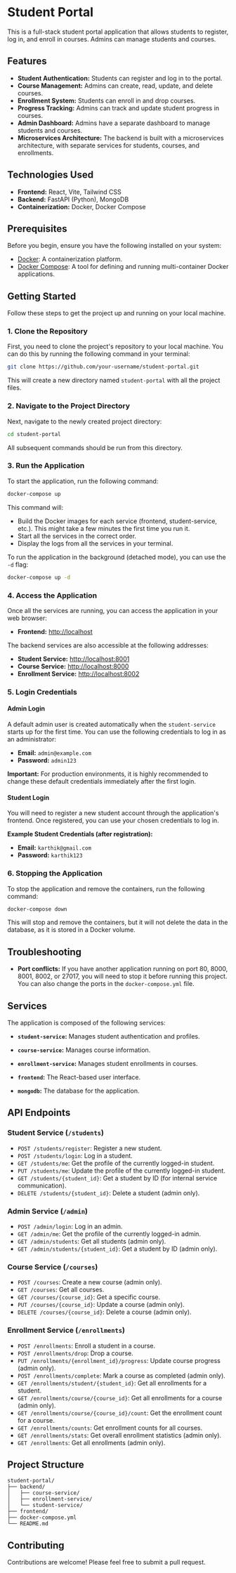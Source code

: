 # Student Portal

This is a full-stack student portal application that allows students to register, log in, and enroll in courses. Admins can manage students and courses.

## Features

-   **Student Authentication:** Students can register and log in to the portal.
-   **Course Management:** Admins can create, read, update, and delete courses.
-   **Enrollment System:** Students can enroll in and drop courses.
-   **Progress Tracking:** Admins can track and update student progress in courses.
-   **Admin Dashboard:** Admins have a separate dashboard to manage students and courses.
-   **Microservices Architecture:** The backend is built with a microservices architecture, with separate services for students, courses, and enrollments.

## Technologies Used

-   **Frontend:** React, Vite, Tailwind CSS
-   **Backend:** FastAPI (Python), MongoDB
-   **Containerization:** Docker, Docker Compose

## Prerequisites

Before you begin, ensure you have the following installed on your system:

-   [Docker](https://docs.docker.com/get-docker/): A containerization platform.
-   [Docker Compose](https://docs.docker.com/compose/install/): A tool for defining and running multi-container Docker applications.

## Getting Started

Follow these steps to get the project up and running on your local machine.

### 1. Clone the Repository

First, you need to clone the project's repository to your local machine. You can do this by running the following command in your terminal:

```bash
git clone https://github.com/your-username/student-portal.git
```

This will create a new directory named `student-portal` with all the project files.

### 2. Navigate to the Project Directory

Next, navigate to the newly created project directory:

```bash
cd student-portal
```

All subsequent commands should be run from this directory.

### 3. Run the Application

To start the application, run the following command:

```bash
docker-compose up
```

This command will:
-   Build the Docker images for each service (frontend, student-service, etc.). This might take a few minutes the first time you run it.
-   Start all the services in the correct order.
-   Display the logs from all the services in your terminal.

To run the application in the background (detached mode), you can use the `-d` flag:

```bash
docker-compose up -d
```

### 4. Access the Application

Once all the services are running, you can access the application in your web browser:

-   **Frontend:** [http://localhost](http://localhost)

The backend services are also accessible at the following addresses:

-   **Student Service:** [http://localhost:8001](http://localhost:8001)
-   **Course Service:** [http://localhost:8000](http://localhost:8000)
-   **Enrollment Service:** [http://localhost:8002](http://localhost:8002)

### 5. Login Credentials

#### Admin Login

A default admin user is created automatically when the `student-service` starts up for the first time. You can use the following credentials to log in as an administrator:

-   **Email:** `admin@example.com`
-   **Password:** `admin123`

**Important:** For production environments, it is highly recommended to change these default credentials immediately after the first login.

#### Student Login

You will need to register a new student account through the application's frontend. Once registered, you can use your chosen credentials to log in.

**Example Student Credentials (after registration):**

-   **Email:** `karthik@gmail.com`
-   **Password:** `karthik123`

### 6. Stopping the Application

To stop the application and remove the containers, run the following command:

```bash
docker-compose down
```

This will stop and remove the containers, but it will not delete the data in the database, as it is stored in a Docker volume.

## Troubleshooting

-   **Port conflicts:** If you have another application running on port 80, 8000, 8001, 8002, or 27017, you will need to stop it before running this project. You can also change the ports in the `docker-compose.yml` file.

## Services

The application is composed of the following services:

-   **`student-service`:** Manages student authentication and profiles.
-   **`course-service`:** Manages course information.

-   **`enrollment-service`:** Manages student enrollments in courses.
-   **`frontend`:** The React-based user interface.
-   **`mongodb`:** The database for the application.

## API Endpoints

### Student Service (`/students`)

-   `POST /students/register`: Register a new student.
-   `POST /students/login`: Log in a student.
-   `GET /students/me`: Get the profile of the currently logged-in student.
-   `PUT /students/me`: Update the profile of the currently logged-in student.
-   `GET /students/{student_id}`: Get a student by ID (for internal service communication).
-   `DELETE /students/{student_id}`: Delete a student (admin only).

### Admin Service (`/admin`)

-   `POST /admin/login`: Log in an admin.
-   `GET /admin/me`: Get the profile of the currently logged-in admin.
-   `GET /admin/students`: Get all students (admin only).
-   `GET /admin/students/{student_id}`: Get a student by ID (admin only).

### Course Service (`/courses`)

-   `POST /courses`: Create a new course (admin only).
-   `GET /courses`: Get all courses.
-   `GET /courses/{course_id}`: Get a specific course.
-   `PUT /courses/{course_id}`: Update a course (admin only).
-   `DELETE /courses/{course_id}`: Delete a course (admin only).

### Enrollment Service (`/enrollments`)

-   `POST /enrollments`: Enroll a student in a course.
-   `POST /enrollments/drop`: Drop a course.
-   `PUT /enrollments/{enrollment_id}/progress`: Update course progress (admin only).
-   `POST /enrollments/complete`: Mark a course as completed (admin only).
-   `GET /enrollments/student/{student_id}`: Get all enrollments for a student.
-   `GET /enrollments/course/{course_id}`: Get all enrollments for a course (admin only).
-   `GET /enrollments/course/{course_id}/count`: Get the enrollment count for a course.
-   `GET /enrollments/counts`: Get enrollment counts for all courses.
-   `GET /enrollments/stats`: Get overall enrollment statistics (admin only).
-   `GET /enrollments`: Get all enrollments (admin only).

## Project Structure

```
student-portal/
├── backend/
│   ├── course-service/
│   ├── enrollment-service/
│   └── student-service/
├── frontend/
├── docker-compose.yml
└── README.md
```

## Contributing

Contributions are welcome! Please feel free to submit a pull request.